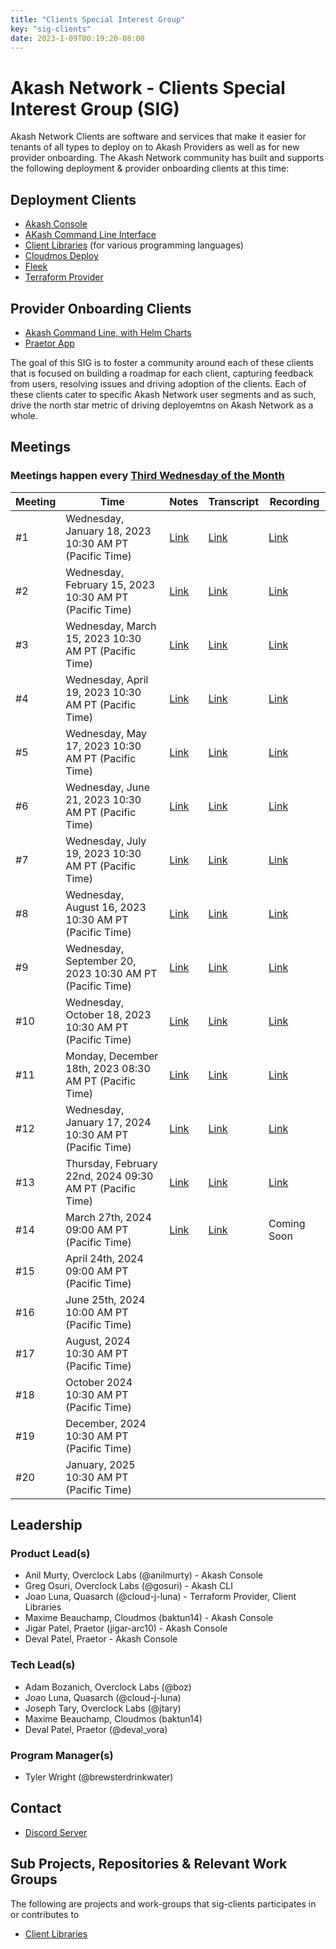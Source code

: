 ```yaml
---
title: "Clients Special Interest Group"
key: "sig-clients"
date: 2023-1-09T00:19:20-08:00
---
```


# Akash Network - Clients Special Interest Group (SIG)

Akash Network Clients are software and services that make it easier for tenants of all types to deploy on to Akash Providers as well as for new provider onboarding. The Akash Network community has built and supports the following deployment & provider onboarding clients at this time:

## Deployment Clients

- [Akash Console](akash-console/README.md)
- [AKash Command Line Interface](akash-cli/README.md)
- [Client Libraries](client-libraries/README.md) (for various programming languages)
- [Cloudmos Deploy](cloudmos-deploy/README.md)
- [Fleek](fleek/README.md)
- [Terraform Provider](terraform-provider/README.md)

## Provider Onboarding Clients

- [Akash Command Line, with Helm Charts](https://docs.akash.network/providers/build-a-cloud-provider)
- [Praetor App](praetor/README.md)

The goal of this SIG is to foster a community around each of these clients that is focused on building a roadmap for each client, capturing feedback from users, resolving issues and driving adoption of the clients. Each of these clients cater to specific Akash Network user segments and as such, drive the north star metric of driving deployemtns on Akash Network as a whole.

## Meetings

### Meetings happen every [Third Wednesday of the Month](https://calendar.google.com/calendar/u/0?cid=Y18yNWU1ZTM3NDhlNGM0YWI3YTU1ZjQxZmJjNWViZWJjYzBhMDNiNDBmYjAyODc4NWYxNDE1OWJmYWViZWExMmUyQGdyb3VwLmNhbGVuZGFyLmdvb2dsZS5jb20)



| Meeting | Time | Notes | Transcript | Recording
| --- | --- | --- | --- | --- |
| #1 | Wednesday, January 18, 2023 10:30 AM PT (Pacific Time) | [Link](meetings/001-2023-01-19.md) | [Link](meetings/001-2023-01-19.md#transcript) | [Link](https://j62h6g4vuygradhil2eeape3a6ojy6vf2ty2orv66m5f6kprsqja.arweave.net/T7R_G5WmDRAM6F6IQDybB5yceqXU8adGvvM6XynxlBI)
| #2 | Wednesday, February 15, 2023 10:30 AM PT (Pacific Time) | [Link](https://github.com/akash-network/community/blob/main/sig-clients/meetings/002-2023-02-15.md)  | [Link](https://github.com/akash-network/community/blob/main/sig-clients/meetings/002-2023-02-15.md#transcript) | [Link](https://xq5h5w5nnutwgjjn5bcr2asuge5yukenn3iqjf7xggqqt32sieca.arweave.net/vDp-261tJ2MlLehFHQJUMTuKKI1u0QSX9zGhCe9SQQQ)
| #3 | Wednesday, March 15, 2023 10:30 AM PT (Pacific Time) | [Link](https://github.com/akash-network/community/blob/main/sig-clients/meetings/003-2023-03-15.md)  | [Link](https://github.com/akash-network/community/blob/main/sig-clients/meetings/003-2023-03-15.md#transcript) | [Link](https://liubv4bbk44bj6eebql4th7szqza375tjmw5jcajheyvzkiu5m5q.arweave.net/Wiga8CFXOBT4hAwXyZ_yzDIN_7NLLdSICTkxXKkU6zs)
| #4 | Wednesday, April 19, 2023 10:30 AM PT (Pacific Time) | [Link](https://github.com/akash-network/community/blob/main/sig-clients/meetings/004-2023-04-19.md)  | [Link](https://github.com/akash-network/community/blob/main/sig-clients/meetings/004-2023-04-19.md#transcript) | [Link](https://flpgrlmt77pkodrrjhytoougl4aowcie2kxsoqy4zk4uavep7e7a.arweave.net/Kt5orZP_3qcOMUnxNzqGXwDrCQTSrydDHMq5QFSP-T4)
| #5 | Wednesday, May 17, 2023 10:30 AM PT (Pacific Time) | [Link](https://github.com/akash-network/community/blob/main/sig-clients/meetings/005-2023-05-17.md) | [Link](https://github.com/akash-network/community/blob/main/sig-clients/meetings/005-2023-05-17.md#transcript)  | [Link](https://ec54ewcb4dlthczxdq26le66vkbfbawecwztk54vcl4taihf4woa.arweave.net/ILvCWEHg1zOLNxw15ZPeqoJQgsQVszV3lRL5MCDl5Zw)
| #6 | Wednesday, June 21, 2023 10:30 AM PT (Pacific Time) | [Link](https://github.com/akash-network/community/blob/main/sig-clients/meetings/006-2023-06-21.md) | [Link](https://github.com/akash-network/community/blob/main/sig-clients/meetings/006-2023-06-21.md#transcript)  | [Link](https://7wma24vbcylbmj2q74v24kte6sy7ysjarnbbgozg7p4yh5gnkiaa.arweave.net/_ZgNcqEWFhYnUP8rripk9LH8SSCLQhM7Jvv5g_TNUgA)
| #7 | Wednesday, July 19, 2023 10:30 AM PT (Pacific Time) |[Link](https://github.com/akash-network/community/blob/main/sig-clients/meetings/007-2023-07-19.md)   |[Link](https://github.com/akash-network/community/blob/main/sig-clients/meetings/007-2023-07-19.md#transcript)  |[Link](https://cd6v6hartdyqkeqjzqpcdpxcum2dq6lcytnyrtzvgk7joid44xfq.arweave.net/EP1fHBGY8QUSCcweIb7iozQ4eWLE24jPNTK-lyB85cs)
| #8 | Wednesday, August 16, 2023 10:30 AM PT (Pacific Time) |[Link](https://github.com/akash-network/community/blob/main/sig-clients/meetings/008-2023-08-16.md)  |[Link](https://github.com/akash-network/community/blob/main/sig-clients/meetings/008-2023-08-16.md#Transcript)  |[Link](https://56oikxuxws6ewboifrwsgwvq2da4gzrg23sx7u5bldufgusgpc5q.arweave.net/75yFXpe0vEsFyCxtI1qw0MHDZibW5X_ToVjoU1JGeLs)
| #9 | Wednesday, September 20, 2023 10:30 AM PT (Pacific Time) | [Link](https://github.com/akash-network/community/blob/main/sig-clients/meetings/009-2023-09-20.md)  | [Link](https://github.com/akash-network/community/blob/main/sig-clients/meetings/009-2023-09-20.md#transcript)  |[Link](https://hy3zv6e5mxhxnese25p5cupfitg236o6aeivmow6fxfvpnqmjr3q.arweave.net/Pjea-J1lz3aSRNdf0VHlRM2t-d4BEVY63i3LV7YMTHc)
| #10 | Wednesday, October 18, 2023 10:30 AM PT (Pacific Time) |  [Link](https://github.com/akash-network/community/blob/main/sig-clients/meetings/010-2023-10-18.md)  | [Link](https://github.com/akash-network/community/blob/main/sig-clients/meetings/010-2023-10-18.md#transcript)  |[Link](https://yofgxnfxaqk4jruuwko7pyrfckw27dtg5thp6c6bv2sfvfq66jla.arweave.net/w4prtLcEFcTGlLKd9-IlEq2vjmbszv8Lwa6kWpYe8lY)
| #11 | Monday, December 18th, 2023 08:30 AM PT (Pacific Time) |[Link](https://github.com/akash-network/community/blob/main/sig-clients/meetings/011-2023-12-18.md)  |[Link](https://github.com/akash-network/community/blob/main/sig-clients/meetings/011-2023-12-18.md#transcript) |[Link](https://msr577epylf5qgo6aexm2xbblsreurfi2pgy5ed5ssdw6ztgkxwq.arweave.net/ZKPf_I_Cy9gZ3gEuzVwhXKJKRKjTzY6QfZSHb2ZmVe0)
| #12 | Wednesday, January 17, 2024 10:30 AM PT (Pacific Time) | [Link](https://github.com/akash-network/community/blob/main/sig-clients/meetings/012-2024-01-17.md)  | [Link](https://github.com/akash-network/community/blob/main/sig-clients/meetings/012-2024-01-17.md#transcript) |[Link](https://75iuscsrjioekyahvk6vad3taa5ikpweibvxs2rf4amjvzvj6gfa.arweave.net/_1FJClFKHEVgB6q9UA9zADqFPsRAa3lqJeAYmuap8Yo) 
| #13 | Thursday, February 22nd, 2024 09:30 AM PT (Pacific Time) |[Link](https://github.com/akash-network/community/blob/main/sig-clients/meetings/013-2024-02-22.md)   |[Link](https://github.com/akash-network/community/blob/main/sig-clients/meetings/013-2024-02-22.md#transcript)  |[Link](https://x5g5djwxzxixepgqsmxl6rupiipshcicdmq5bf2tjac35fjv5f6q.arweave.net/v03RptfN0XI80JMuv0aPQh8jiQIbIdCXU0gFvpU16X0)
| #14| March 27th, 2024 09:00 AM PT (Pacific Time) |[Link](https://github.com/akash-network/community/blob/main/sig-clients/meetings/014-2024-03-27.md)  |[Link](https://github.com/akash-network/community/blob/main/sig-clients/meetings/014-2024-03-27.md#transcript) | Coming Soon
| #15| April 24th, 2024 09:00 AM PT (Pacific Time) |  | |
| #16| June 25th, 2024 10:00 AM PT (Pacific Time) |  | |
| #17| August, 2024 10:30 AM PT (Pacific Time) |  | |
| #18| October 2024 10:30 AM PT (Pacific Time) |  | |
| #19| December, 2024 10:30 AM PT (Pacific Time) |  | |
| #20| January, 2025 10:30 AM PT (Pacific Time) |  | |

## Leadership

### Product Lead(s)

- Anil Murty, Overclock Labs (@anilmurty) - Akash Console
- Greg Osuri, Overclock Labs (@gosuri) - Akash CLI
- Joao Luna, Quasarch (@cloud-j-luna) - Terraform Provider, Client Libraries
- Maxime Beauchamp, Cloudmos (baktun14) - Akash Console
- Jigar Patel, Praetor (jigar-arc10) - Akash Console
- Deval Patel, Praetor - Akash Console

### Tech Lead(s)

- Adam Bozanich, Overclock Labs (@boz)
- Joao Luna, Quasarch (@cloud-j-luna)
- Joseph Tary, Overclock Labs (@jtary)
- Maxime Beauchamp, Cloudmos (baktun14)
- Deval Patel, Praetor (@deval_vora)

### Program Manager(s)

- Tyler Wright (@brewsterdrinkwater)

## Contact

- [Discord Server](https://discord.com/channels/747885925232672829/1062751273545375774/1065035088267575367)

## Sub Projects, Repositories & Relevant Work Groups

The following are projects and work-groups that sig-clients participates in or contributes to

- [Client Libraries](../wg-client-libraries)
